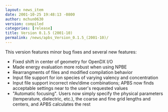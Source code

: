 ```yaml
---
layout: news_item
date: 2001-10-25 19:48:13 -0800
author: mchun0630
version: compiled
categories: [release]
title: Version 0.1.5 (2001-10)
permalink: /news/apbs_Version_0.1.5_(2001-10)/
---
```

  
    

<p>This version features minor bug fixes and several new features:</p>

<ul>
<li>Fixed shift in center of geometry for OpenDX I/O</li>
<li>Made energy evaluation more robust when using NPBE</li>
<li>Rearrangments of files and modified compilation behavior</li>
<li>Input file support for ion species of varying valency and concentration</li>
<li>Input file support incorrect nlev/dime combinations; APBS now finds acceptable settings near to the user's requested values</li>
<li>"Automatic focusing".  Users now simply specify the physical parameters (temperature, dielectric, etc.), the coarse and fine grid lengths and centers, and APBS calculates the rest</li>
</ul>
